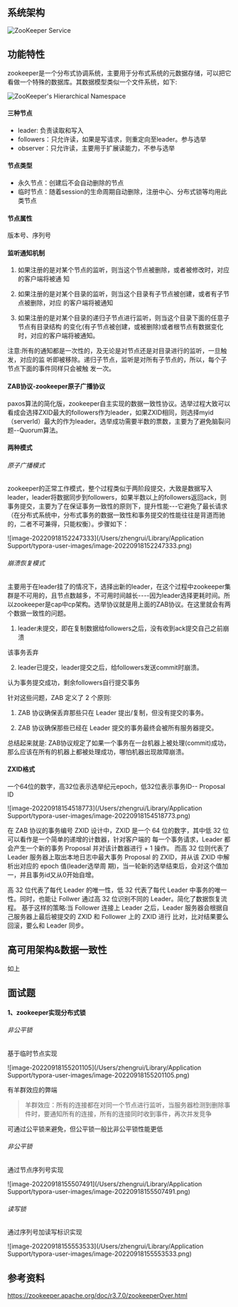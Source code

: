 ## 系统架构

![ZooKeeper Service](https://zookeeper.apache.org/doc/r3.8.0/images/zkservice.jpg)

## 功能特性

zookeeper是一个分布式协调系统，主要用于分布式系统的元数据存储，可以把它看做一个特殊的数据库。其数据模型类似一个文件系统，如下:

![ZooKeeper's Hierarchical Namespace](https://zookeeper.apache.org/doc/r3.8.0/images/zknamespace.jpg)

#### 三种节点

- leader: 负责读取和写入
- followers：只允许读，如果是写请求，则重定向至leader。参与选举
- observer：只允许读，主要用于扩展读能力，不参与选举

#### 节点类型

- 永久节点：创建后不会自动删除的节点
- 临时节点：随着session的生命周期自动删除，注册中心、分布式锁等均用此类节点

#### 节点属性

版本号、序列号

#### 监听通知机制

1. 如果注册的是对某个节点的监听，则当这个节点被删除，或者被修改时，对应的客户端将被通 知
2. 如果注册的是对某个目录的监听，则当这个目录有子节点被创建，或者有子节点被删除，对应 的客户端将被通知

3. 如果注册的是对某个目录的递归子节点进行监听，则当这个目录下面的任意子节点有目录结构 的变化(有子节点被创建，或被删除)或者根节点有数据变化时，对应的客户端将被通知。

注意:所有的通知都是一次性的，及无论是对节点还是对目录进行的监听，一旦触发，对应的监 听即被移除。递归子节点，监听是对所有子节点的，所以，每个子节点下面的事件同样只会被触 发一次。

#### ZAB协议-zookeeper原子广播协议

paxos算法的简化版，zookeeper自主实现的数据一致性协议。选举过程大致可以看成会选择ZXID最大的followers作为leader，如果ZXID相同，则选择myid（serverId）最大的作为leader。选举成功需要半数的票数，主要为了避免脑裂问题--Quorum算法。

#### 两种模式

###### 原子广播模式

zookeeper的正常工作模式，整个过程类似于两阶段提交，大致是数据写入leader，leader将数据同步到followers，如果半数以上的followers返回ack，则事务提交，主要为了在保证事务一致性的原则下，提升性能---它避免了最长请求（在分布式系统中，分布式事务的数据一致性和事务提交的性能往往是背道而驰的，二者不可兼得，只能权衡）。步骤如下：

![image-20220918152247333](/Users/zhengrui/Library/Application Support/typora-user-images/image-20220918152247333.png)

###### 崩溃恢复模式

主要用于在leader挂了的情况下，选择出新的leader，在这个过程中zookeeper集群是不可用的，且节点数越多，不可用时间越长----因为leader选择更耗时间。所以zookeeper是cap中cp架构。选举协议就是用上面的ZAB协议。在这里就会有两个数据一致性的问题。

1. leader未提交，即在复制数据给followers之后，没有收到ack提交自己之前崩溃

该事务丢弃

2. leader已提交，leader提交之后，给followers发送commit时崩溃。

认为事务提交成功，剩余followers自行提交事务

针对这些问题，ZAB 定义了 2 个原则:

1. ZAB 协议确保丢弃那些只在 Leader 提出/复制，但没有提交的事务。

2. ZAB 协议确保那些已经在 Leader 提交的事务最终会被所有服务器提交。

总结起来就是: ZAB协议规定了如果一个事务在一台机器上被处理(commit)成功，那么应该在所有的机器上都被处理成功，哪怕机器出现故障崩溃。

#### ZXID格式

一个64位的数字，高32位表示选举纪元epoch，低32位表示事务ID-- Proposal ID

![image-20220918154518773](/Users/zhengrui/Library/Application Support/typora-user-images/image-20220918154518773.png)

在 ZAB 协议的事务编号 ZXID 设计中，ZXID 是一个 64 位的数字，其中低 32 位可以看作是一个简单的递增的计数器，针对客户端的 每一个事务请求，Leader 都会产生一个新的事务 Proposal 并对该计数器进行 + 1 操作。
 而高 32 位则代表了 Leader 服务器上取出本地日志中最大事务 Proposal 的 ZXID，并从该 ZXID 中解析出对应的 epoch 值(leader选举周 期)，当一轮新的选举结束后，会对这个值加一，并且事务id又从0开始自增。

高 32 位代表了每代 Leader 的唯一性，低 32 代表了每代 Leader 中事务的唯一性。同时，也能让 Follwer 通过高 32 位识别不同的 Leader。简化了数据恢复流程。
 基于这样的策略:当 Follower 连接上 Leader 之后，Leader 服务器会根据自己服务器上最后被提交的 ZXID 和 Follower 上的 ZXID 进行 比对，比对结果要么回滚，要么和 Leader 同步。

## 高可用架构&数据一致性

如上

## 面试题

#### 1、zookeeper实现分布式锁

###### 非公平锁

基于临时节点实现

![image-20220918155201105](/Users/zhengrui/Library/Application Support/typora-user-images/image-20220918155201105.png)

有羊群效应的弊端

> 羊群效应：所有的连接都在对同一个节点进行监听，当服务器检测到删除事件时，要通知所有的连接，所有的连接同时收到事件，再次并发竞争

可通过公平锁来避免，但公平锁一般比非公平锁性能更低

###### 非公平锁

通过节点序列号实现

![image-20220918155507491](/Users/zhengrui/Library/Application Support/typora-user-images/image-20220918155507491.png)

###### 读写锁

通过序列号加读写标识实现

![image-20220918155553533](/Users/zhengrui/Library/Application Support/typora-user-images/image-20220918155553533.png)

## 参考资料

https://zookeeper.apache.org/doc/r3.7.0/zookeeperOver.html